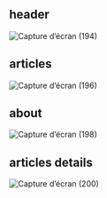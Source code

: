 ## header
![Capture d’écran (194)](https://user-images.githubusercontent.com/70175062/120932515-7610d080-c6f6-11eb-973c-1927a86e96a2.png)
## articles
![Capture d’écran (196)](https://user-images.githubusercontent.com/70175062/120932633-dbfd5800-c6f6-11eb-8cf2-43f1ea9ccd0a.png)
## about
![Capture d’écran (198)](https://user-images.githubusercontent.com/70175062/120932642-e586c000-c6f6-11eb-9dbd-fe3445d29fd9.png)
## articles details
![Capture d’écran (200)](https://user-images.githubusercontent.com/70175062/120932773-7198e780-c6f7-11eb-9b88-afa9adb95a24.png)

